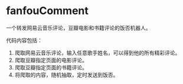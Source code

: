 # fanfouComment

一个转发网易云音乐评论，豆瓣电影和书籍评论的饭否机器人。

代码内容包括：
1. 爬取网易云音乐评论，输入任意歌手姓名，可以得到他的所有精彩评论。
2. 爬取豆瓣指定页面的电影评论。
3. 爬取豆瓣指定页面的书籍评论。
4. 将爬取的内容，随机抽取，定时发送到饭否。
